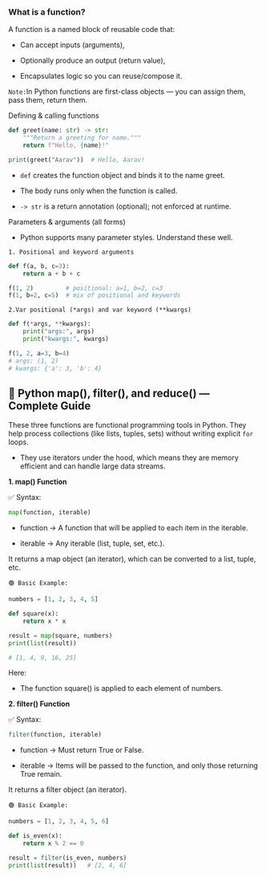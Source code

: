 ### What is a function?

A function is a named block of reusable code that:

- Can accept inputs (arguments),

- Optionally produce an output (return value),

- Encapsulates logic so you can reuse/compose it.

`Note:`In Python functions are first-class objects — you can assign them, pass them, return them.

Defining & calling functions
```python
def greet(name: str) -> str:
    """Return a greeting for name."""
    return f"Hello, {name}!"

print(greet("Aarav"))  # Hello, Aarav!
```

- `def` creates the function object and binds it to the name greet.

- The body runs only when the function is called.

- `-> str` is a return annotation (optional); not enforced at runtime.

Parameters & arguments (all forms)

- Python supports many parameter styles. Understand these well.

`1. Positional and keyword arguments`
```python
def f(a, b, c=3):
    return a + b + c

f(1, 2)         # positional: a=1, b=2, c=3
f(1, b=2, c=5)  # mix of positional and keywords

```

`2.Var positional (*args) and var keyword (**kwargs)`

```python
def f(*args, **kwargs):
    print("args:", args)
    print("kwargs:", kwargs)

f(1, 2, a=3, b=4)
# args: (1, 2)
# kwargs: {'a': 3, 'b': 4}

```

## 🚀 Python map(), filter(), and reduce() — Complete Guide
These three functions are functional programming tools in Python. They help process collections (like lists, tuples, sets) without writing explicit `for` loops.

- They use iterators under the hood, which means they are memory efficient and can handle large data streams.

**1. map() Function**

✅ Syntax:
```python
map(function, iterable)
```
- function → A function that will be applied to each item in the iterable.

- iterable → Any iterable (list, tuple, set, etc.).

It returns a map object (an iterator), which can be converted to a list, tuple, etc.

`🟢 Basic Example:`
```python
numbers = [1, 2, 3, 4, 5]

def square(x):
    return x * x

result = map(square, numbers)
print(list(result))   

# [1, 4, 9, 16, 25]
```
Here:

- The function square() is applied to each element of numbers.

**2. filter() Function**

✅ Syntax:
```python
filter(function, iterable)
```
- function → Must return True or False.

- iterable → Items will be passed to the function, and only those returning True remain.

It returns a filter object (an iterator).

`🟢 Basic Example:`
```python
numbers = [1, 2, 3, 4, 5, 6]

def is_even(x):
    return x % 2 == 0

result = filter(is_even, numbers)
print(list(result))   # [2, 4, 6]

```